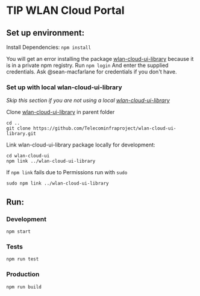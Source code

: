 # TIP WLAN Cloud Portal

## Set up environment:

Install Dependencies:
`npm install`

You will get an error installing the package [wlan-cloud-ui-library](https://github.com/Telecominfraproject/wlan-cloud-ui-library) because it is in a private npm registry. Run
`npm login`
And enter the supplied credentials. Ask @sean-macfarlane for credentials if you don't have. 

### Set up with local wlan-cloud-ui-library
*Skip this section if you are not using a local [wlan-cloud-ui-library](https://github.com/Telecominfraproject/wlan-cloud-ui-library)*

Clone [wlan-cloud-ui-library](https://github.com/Telecominfraproject/wlan-cloud-ui-library) in parent folder

```
cd ..
git clone https://github.com/Telecominfraproject/wlan-cloud-ui-library.git
```

Link wlan-cloud-ui-library package locally for development:

```
cd wlan-cloud-ui
npm link ../wlan-cloud-ui-library
```

If `npm link` fails due to Permissions run with `sudo`

```
sudo npm link ../wlan-cloud-ui-library
```

## Run:

### Development

`npm start`

### Tests

`npm run test`

### Production

`npm run build`
